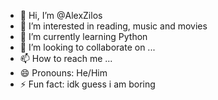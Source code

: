 - 👋 Hi, I’m @AlexZilos
- 👀 I’m interested in reading, music and movies
- 🌱 I’m currently learning Python
- 💞️ I’m looking to collaborate on ...
- 📫 How to reach me ...
- 😄 Pronouns: He/Him
- ⚡ Fun fact: idk guess i am boring

<!---
AlexZilos/AlexZilos is a ✨ special ✨ repository because its `README.md` (this file) appears on your GitHub profile.
You can click the Preview link to take a look at your changes.
--->
